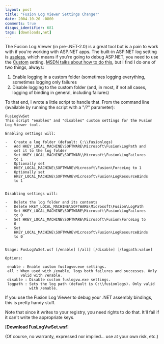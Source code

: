 ```yaml
---
layout: post
title: "Fusion Log Viewer Settings Changer"
date: 2004-10-20 -0800
comments: true
disqus_identifier: 681
tags: [downloads,net]
---
```

The Fusion Log Viewer (in pre-.NET-2.0) is a great tool but is a pain to
work with if you're working with ASP.NET apps. The built-in ASP.NET log
setting is
[useless](http://blogs.msdn.com/junfeng/archive/2004/02/14/72912.aspx),
which means if you're going to debug ASP.NET, you need to use the
[Custom](http://blogs.msdn.com/suzcook/archive/2003/05/29/57120.aspx)
setting. [MSDN talks about how to do
this](http://msdn.microsoft.com/library/default.asp?url=/library/en-us/cptools/html/cpgrffusionlogviewerfuslogvwexe.asp),
but I find I do one of two things, always:

1.  Enable logging in a custom folder (sometimes logging everything,
    sometimes logging only failures
2.  Disable logging to the custom folder (and, in most, if not all
    cases, logging of binding in general, including failures)

To that end, I wrote a little script to handle that. From the command
line (available by running the script with a "/?" parameter):

```
FusLogVwSet
This script "enables" and "disables" custom settings for the Fusion
Log Viewer tool.

Enabling settings will:

-   Create a log folder (default: C:\\fusionlogs)
-   Add HKEY_LOCAL_MACHINE\SOFTWARE\Microsoft\Fusion\LogPath and
    set it to the log folder
-   Set HKEY_LOCAL_MACHINE\SOFTWAR\\Microsoft\Fusion\LogFailures
    to 1
-   Optionally set
    HKEY_LOCAL_MACHINE\SOFTWARE\Microsoft\Fusion\ForceLog to 1
-   Optionally set
    HKEY_LOCAL_MACHINE\SOFTWARE\Microsoft\Fusion\LogResourceBinds
    to 1


Disabling settings will:

-   Delete the log folder and its contents
-   Delete HKEY_LOCAL_MACHINE\SOFTWARE\Microsoft\Fusion\LogPath
-   Set HKEY_LOCAL_MACHINE\SOFTWARE\Microsoft\Fusion\LogFailures
    to 0
-   Set HKEY_LOCAL_MACHINE\SOFTWARE\Microsoft\Fusion\ForceLog to
    0
-   Set
    HKEY_LOCAL_MACHINE\SOFTWARE\Microsoft\Fusion\LogResourceBinds
    to 0


Usage: FusLogVwSet.wsf [/enable] [/all] [/disable] [/logpath:value]

Options:

 enable : Enable custom fuslogvw.exe settings.
 all : When used with /enable, logs both failures and successes. Only
       valid with /enable.
 disable : Disable custom fuslogvw.exe settings.
 logpath : Sets the log path (default is C:\\fusionlogs). Only valid
           with /enable.
```

 If you use the Fusion Log Viewer to debug your .NET assembly bindings,
this is pretty handy stuff.

 Note that since it writes to your registry, you need rights to do that.
It'll fail if it can't write the appropriate keys.

[**[Download FusLogVwSet.wsf](https://gist.github.com/tillig/3a91c3379395fe0752d59f297868e784/archive/cb1d7fadd2b6d54b8ccaf812fb86eb957ceeb16f.zip)**]

 (Of course, no warranty, expressed nor implied... use at your own risk,
etc.)
